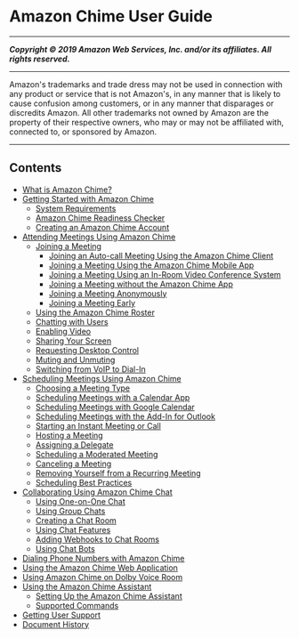 # Amazon Chime User Guide

-----
*****Copyright &copy; 2019 Amazon Web Services, Inc. and/or its affiliates. All rights reserved.*****

-----
Amazon's trademarks and trade dress may not be used in 
     connection with any product or service that is not Amazon's, 
     in any manner that is likely to cause confusion among customers, 
     or in any manner that disparages or discredits Amazon. All other 
     trademarks not owned by Amazon are the property of their respective
     owners, who may or may not be affiliated with, connected to, or 
     sponsored by Amazon.

-----
## Contents
+ [What is Amazon Chime?](what-is-chime.md)
+ [Getting Started with Amazon Chime](chime-getting-started.md)
   + [System Requirements](chime-requirements.md)
   + [Amazon Chime Readiness Checker](checker.md)
   + [Creating an Amazon Chime Account](chime-create-account.md)
+ [Attending Meetings Using Amazon Chime](chime-attend-meetings.md)
   + [Joining a Meeting](join-meetings.md)
      + [Joining an Auto-call Meeting Using the Amazon Chime Client](chime-join-meeting-client.md)
      + [Joining a Meeting Using the Amazon Chime Mobile App](chime-join-meeting-mobile-app.md)
      + [Joining a Meeting Using an In-Room Video Conference System](chime-join-meeting-conference-room.md)
      + [Joining a Meeting without the Amazon Chime App](chime-join-meeting.md)
      + [Joining a Meeting Anonymously](join-anonymous.md)
      + [Joining a Meeting Early](join-meeting-early.md)
   + [Using the Amazon Chime Roster](chime-roster.md)
   + [Chatting with Users](chime-chat.md)
   + [Enabling Video](use-video.md)
   + [Sharing Your Screen](screen-share.md)
   + [Requesting Desktop Control](remote-control.md)
   + [Muting and Unmuting](chime-mute.md)
   + [Switching from VoIP to Dial-In](dial-switch.md)
+ [Scheduling Meetings Using Amazon Chime](chime-schedule-meetings.md)
   + [Choosing a Meeting Type](personal-ID.md)
   + [Scheduling Meetings with a Calendar App](chime-scheduling-calendar-app.md)
   + [Scheduling Meetings with Google Calendar](chime-scheduling-google.md)
   + [Scheduling Meetings with the Add-In for Outlook](chime-scheduling-outlook.md)
   + [Starting an Instant Meeting or Call](start-call.md)
   + [Hosting a Meeting](chime-organizer-call-controls.md)
   + [Assigning a Delegate](delegates.md)
   + [Scheduling a Moderated Meeting](moderate-meeting.md)
   + [Canceling a Meeting](cancel-meeting.md)
   + [Removing Yourself from a Recurring Meeting](remove-recurring.md)
   + [Scheduling Best Practices](chime-scheduling-best-practices.md)
+ [Collaborating Using Amazon Chime Chat](chime-using-chat.md)
   + [Using One-on-One Chat](direct-chat.md)
   + [Using Group Chats](group-chat.md)
   + [Creating a Chat Room](chime-chat-room.md)
   + [Using Chat Features](chat-features.md)
   + [Adding Webhooks to Chat Rooms](webhooks.md)
   + [Using Chat Bots](chat-bots.md)
+ [Dialing Phone Numbers with Amazon Chime](phone.md)
+ [Using the Amazon Chime Web Application](chime-web-app.md)
+ [Using Amazon Chime on Dolby Voice Room](using-dolby.md)
+ [Using the Amazon Chime Assistant](chime-using-assistant.md)
   + [Setting Up the Amazon Chime Assistant](setup-assistant.md)
   + [Supported Commands](assistant-commands.md)
+ [Getting User Support](chime-getting-support.md)
+ [Document History](doc-history.md)
